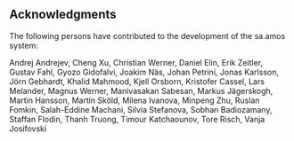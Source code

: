 ## Acknowledgments

The following persons have contributed to the development of the sa.amos system:

Andrej Andrejev, Cheng Xu, Christian Werner, Daniel Elin, Erik Zeitler, Gustav Fahl, Gyozo Gidofalvi, Joakim Näs, Johan Petrini, Jonas Karlsson, Jörn Gebhardt, Khalid Mahmood, Kjell Orsborn, Kristofer Cassel, Lars Melander, Magnus Werner, Manivasakan Sabesan, Markus Jägerskogh, Martin Hansson, Martin Sköld, Milena Ivanova, Minpeng Zhu, Ruslan Fomkin, Salah-Eddine Machani, Silvia Stefanova, Sobhan Badiozamany, Staffan Flodin, Thanh Truong, Timour Katchaounov, Tore Risch, Vanja Josifovski
